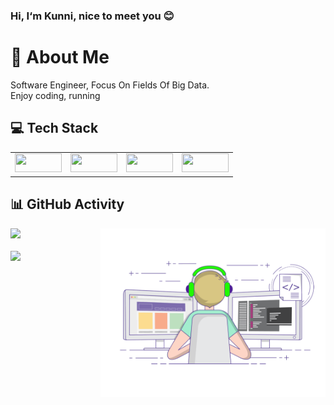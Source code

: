 ### Hi, I‘m Kunni, nice to meet you 😊

# 💫 About Me
Software Engineer, Focus On Fields Of Big Data.  
Enjoy coding, running

## 💻 Tech Stack
<table><tr>
<td><img src="https://hadoop.apache.org/hadoop-logo.jpg" width = "75" height = "30"  /></td>
<td><img src="https://flink.apache.org/img/flink-header-logo.svg" width = "75" height = "30"  /></td>     
<td><img src="https://iceberg.apache.org/docs/latest/img/Iceberg-logo.png" width = "75" height = "30"  /></td>
<td><img src="https://hudi.apache.org/cn/assets/images/hudi.png" width = "75" height = "30"  /></td>  
</tr></table>

## 📊 GitHub Activity
<img align="right" top='0' alt="GIF" src="https://raw.githubusercontent.com/devSouvik/devSouvik/master/gif3.gif" width="360"/>   

![](https://github-readme-stats.vercel.app/api?username=lvyanquan&hide_border=false&include_all_commits=false&count_private=false)<br/>  
![](https://github-readme-streak-stats.herokuapp.com/?user=lvyanquan&hide_border=false)<br/>  
